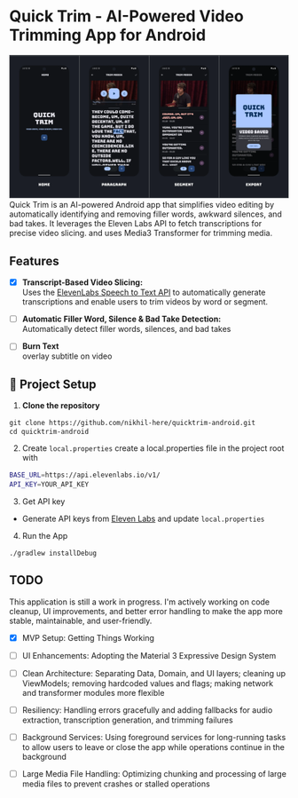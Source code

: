 # Quick Trim - AI-Powered Video Trimming App for Android
<img src="quicktrim.webp" alt="QuickTrim" width="1280"/>
Quick Trim is an AI-powered Android app that simplifies video editing by automatically identifying and removing filler words, awkward silences, and bad takes. It leverages the Eleven Labs API to fetch transcriptions for precise video slicing. and uses Media3 Transformer for trimming media.

## Features
- [x] **Transcript-Based Video Slicing:**  
  Uses the [ElevenLabs Speech to Text API](https://elevenlabs.io/speech-to-text) to automatically generate transcriptions and enable users to trim videos by word or segment.

- [ ] **Automatic Filler Word, Silence & Bad Take Detection:**  
  Automatically detect filler words, silences, and bad takes

- [ ] **Burn Text**  
  overlay subtitle on video

## 🚀 Project Setup

1. **Clone the repository**
```
git clone https://github.com/nikhil-here/quicktrim-android.git
cd quicktrim-android
```
2. Create `local.properties` 
create a local.properties file in the project root with 
```bash
BASE_URL=https://api.elevenlabs.io/v1/
API_KEY=YOUR_API_KEY
```
3. Get API key
- Generate API keys from [Eleven Labs](https://elevenlabs.io/) and update `local.properties`
4. Run the App
```
./gradlew installDebug
```

## TODO
This application is still a work in progress. I'm actively working on code cleanup, UI improvements, and better error handling to make the app more stable, maintainable, and user-friendly.
- [x] MVP Setup: Getting Things Working
- [ ] UI Enhancements: Adopting the Material 3 Expressive Design System
- [ ] Clean Architecture: Separating Data, Domain, and UI layers; cleaning up ViewModels; removing hardcoded values and flags; making network and transformer modules more flexible
- [ ] Resiliency: Handling errors gracefully and adding fallbacks for audio extraction, transcription generation, and trimming failures
- [ ] Background Services: Using foreground services for long-running tasks to allow users to leave or close the app while operations continue in the background
- [ ] Large Media File Handling: Optimizing chunking and processing of large media files to prevent crashes or stalled operations




